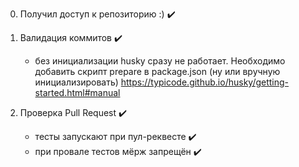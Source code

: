0. Получил доступ к репозиторию :) :heavy_check_mark:

1. Валидация коммитов :heavy_check_mark:
    - без инициализации husky сразу не работает. Необходимо добавить скрипт prepare в package.json (ну или вручную инициализировать)
    https://typicode.github.io/husky/getting-started.html#manual

2. Проверка Pull Request :heavy_check_mark:
    - тесты запускают при пул-реквесте :heavy_check_mark:
    - при провале тестов мёрж запрещён :heavy_check_mark:
    